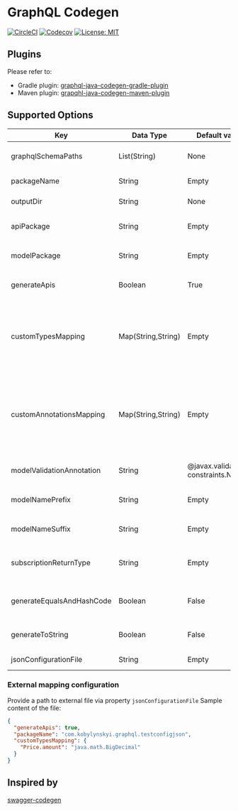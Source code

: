 # GraphQL Codegen #

[![CircleCI](https://img.shields.io/circleci/build/github/kobylynskyi/graphql-java-codegen)](https://circleci.com/gh/kobylynskyi/graphql-java-codegen/tree/master)
[![Codecov](https://img.shields.io/codecov/c/github/kobylynskyi/graphql-java-codegen)](https://codecov.io/gh/kobylynskyi/graphql-java-codegen)
[![License: MIT](https://img.shields.io/badge/License-MIT-yellow.svg)](https://opensource.org/licenses/MIT)

## Plugins

Please refer to:
* Gradle plugin: [graphql-java-codegen-gradle-plugin](https://github.com/kobylynskyi/graphql-java-codegen-gradle-plugin)
* Maven plugin: [grapqhl-java-codegen-maven-plugin](https://github.com/kobylynskyi/graphql-java-codegen-maven-plugin) 


## Supported Options

| Key                       | Data Type          | Default value                             | Description |
| ------------------------- | ------------------ | ----------------------------------------- | ----------- |
| graphqlSchemaPaths        | List(String)       | None                                      | GraphQL schema locations. You can supply multiple paths to GraphQL schemas. |
| packageName               | String             | Empty                                     | Java package for generated classes. |
| outputDir                 | String             | None                                      | The output target directory into which code will be generated. |
| apiPackage                | String             | Empty                                     | Java package for generated api classes (Query, Mutation, Subscription). |
| modelPackage              | String             | Empty                                     | Java package for generated model classes (type, input, interface, enum, union). |
| generateApis              | Boolean            | True                                      | Specifies whether api classes should be generated as well as model classes. |
| customTypesMapping        | Map(String,String) | Empty                                     | Can be used to supply custom mappings for scalars. <br/> Supports:<br/> * Map of (GraphqlObjectName.fieldName) to (JavaType) <br/> * Map of (GraphqlType) to (JavaType) |
| customAnnotationsMapping  | Map(String,String) | Empty                                     | Can be used to supply custom annotations (serializers) for scalars. <br/> Supports:<br/> * Map of (GraphqlObjectName.fieldName) to (JavaType) <br/> * Map of (GraphqlType) to (JavaType) |
| modelValidationAnnotation | String             | @javax.validation.<br>constraints.NotNull | Annotation for mandatory (NonNull) fields. Can be null/empty. |
| modelNamePrefix           | String             | Empty                                     | Sets the prefix for GraphQL model classes (type, input, interface, enum, union). |
| modelNameSuffix           | String             | Empty                                     | Sets the suffix for GraphQL model classes (type, input, interface, enum, union). |
| subscriptionReturnType    | String             | Empty                                     | Return type for subscription methods. For example: `org.reactivestreams.Publisher`, `io.reactivex.Observable`, etc. |
| generateEqualsAndHashCode | Boolean            | False                                     | Specifies whether generated model classes should have equals and hashCode methods defined. |
| generateToString          | Boolean            | False                                     | Specifies whether generated model classes should have toString method defined. |
| jsonConfigurationFile     | String             | Empty                                     | Path to an external mapping configuration. |

### External mapping configuration

Provide a path to external file via property `jsonConfigurationFile`
Sample content of the file:

```json
{
  "generateApis": true,
  "packageName": "com.kobylynskyi.graphql.testconfigjson",
  "customTypesMapping": {
    "Price.amount": "java.math.BigDecimal"
  }
}
```

## Inspired by
[swagger-codegen](https://github.com/swagger-api/swagger-codegen)


